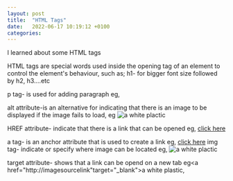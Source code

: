 ```yaml
---
layout: post
title:  "HTML Tags"
date:   2022-06-17 10:19:12 +0100
categories: 
---
```


I learned about some HTML tags

HTML tags are special words used inside the opening tag of an element to control the element's behaviour, such as;
h1- for bigger font size followed by h2, h3....etc

p tag- is used for adding paragraph eg, <p></p>

alt attribute-is an alternative for indicating that there is an image to be displayed if the image fails to load, eg <img src="http://imagesourcelink" alt="a white plactic" />

HREF attribute- indicate that there is a link that can be opened eg, <a href="http://imagesourcelink">click here</a>

a tag- is an anchor  attribute that is used to create a link eg, <a href="http://imagesourcelink">click here</a>
img tag- indicate or specify where image can be located eg, <img src="http://imagesourcelink" alt="a white plactic">

target attribute- shows that a link can be opend on a new tab eg<a href="http://imagesourcelink"target="_blank">a white plastic</a>, 